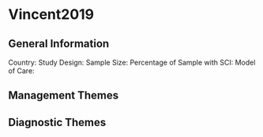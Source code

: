 # Vincent2019

## General Information
Country: 
Study Design: 
Sample Size: 
Percentage of Sample with SCI:
Model of Care: 

## Management Themes


## Diagnostic Themes
